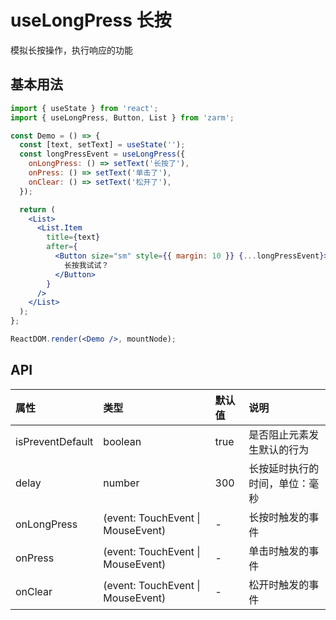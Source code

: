 # useLongPress 长按

模拟长按操作，执行响应的功能

## 基本用法

```jsx
import { useState } from 'react';
import { useLongPress, Button, List } from 'zarm';

const Demo = () => {
  const [text, setText] = useState('');
  const longPressEvent = useLongPress({
    onLongPress: () => setText('长按了'),
    onPress: () => setText('单击了'),
    onClear: () => setText('松开了'),
  });

  return (
    <List>
      <List.Item
        title={text}
        after={
          <Button size="sm" style={{ margin: 10 }} {...longPressEvent}>
            长按我试试？
          </Button>
        }
      />
    </List>
  );
};

ReactDOM.render(<Demo />, mountNode);
```

## API

| 属性             | 类型                              | 默认值 | 说明                           |
| :--------------- | :-------------------------------- | :----- | :----------------------------- |
| isPreventDefault | boolean                           | true   | 是否阻止元素发生默认的行为     |
| delay            | number                            | 300    | 长按延时执行的时间，单位：毫秒 |
| onLongPress      | (event: TouchEvent \| MouseEvent) | -      | 长按时触发的事件               |
| onPress          | (event: TouchEvent \| MouseEvent) | -      | 单击时触发的事件               |
| onClear          | (event: TouchEvent \| MouseEvent) | -      | 松开时触发的事件               |
